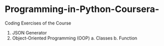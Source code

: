 # Programming-in-Python-Coursera-
Coding Exercises of the Course
1. JSON Generator
2. Object-Oriented Programming (OOP)
   a. Classes
   b. Function
